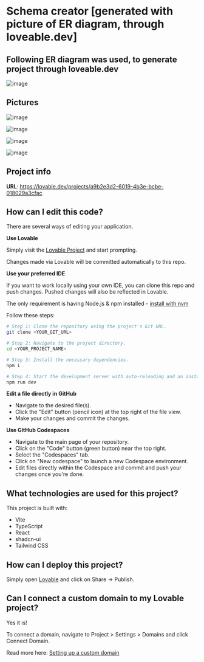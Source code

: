 # Schema creator [generated with picture of ER diagram, through loveable.dev]

## Following ER diagram was used, to generate project through loveable.dev

![image](https://github.com/user-attachments/assets/cbfc34f4-783a-4838-b5e3-636efa03bd7e)


## Pictures

![image](https://github.com/user-attachments/assets/87778a4f-847e-4dd3-9668-83bf47d86bee)


![image](https://github.com/user-attachments/assets/bf193cdb-302b-47db-82dd-4f8ac318ab65)

![image](https://github.com/user-attachments/assets/0358fe40-aa14-4a77-b4f8-ba446d52de4e)

![image](https://github.com/user-attachments/assets/0410ade6-7091-465e-a900-74922f805a7c)

## Project info

**URL**: https://lovable.dev/projects/a9b2e3d2-6019-4b3e-bcbe-018029a3cfac

## How can I edit this code?

There are several ways of editing your application.

**Use Lovable**

Simply visit the [Lovable Project](https://lovable.dev/projects/a9b2e3d2-6019-4b3e-bcbe-018029a3cfac) and start prompting.

Changes made via Lovable will be committed automatically to this repo.

**Use your preferred IDE**

If you want to work locally using your own IDE, you can clone this repo and push changes. Pushed changes will also be reflected in Lovable.

The only requirement is having Node.js & npm installed - [install with nvm](https://github.com/nvm-sh/nvm#installing-and-updating)

Follow these steps:

```sh
# Step 1: Clone the repository using the project's Git URL.
git clone <YOUR_GIT_URL>

# Step 2: Navigate to the project directory.
cd <YOUR_PROJECT_NAME>

# Step 3: Install the necessary dependencies.
npm i

# Step 4: Start the development server with auto-reloading and an instant preview.
npm run dev
```

**Edit a file directly in GitHub**

- Navigate to the desired file(s).
- Click the "Edit" button (pencil icon) at the top right of the file view.
- Make your changes and commit the changes.

**Use GitHub Codespaces**

- Navigate to the main page of your repository.
- Click on the "Code" button (green button) near the top right.
- Select the "Codespaces" tab.
- Click on "New codespace" to launch a new Codespace environment.
- Edit files directly within the Codespace and commit and push your changes once you're done.

## What technologies are used for this project?

This project is built with:

- Vite
- TypeScript
- React
- shadcn-ui
- Tailwind CSS

## How can I deploy this project?

Simply open [Lovable](https://lovable.dev/projects/a9b2e3d2-6019-4b3e-bcbe-018029a3cfac) and click on Share -> Publish.

## Can I connect a custom domain to my Lovable project?

Yes it is!

To connect a domain, navigate to Project > Settings > Domains and click Connect Domain.

Read more here: [Setting up a custom domain](https://docs.lovable.dev/tips-tricks/custom-domain#step-by-step-guide)
